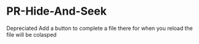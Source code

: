 # PR-Hide-And-Seek
Depreciated
Add a button to complete a file there for when you reload the file will be colasped
